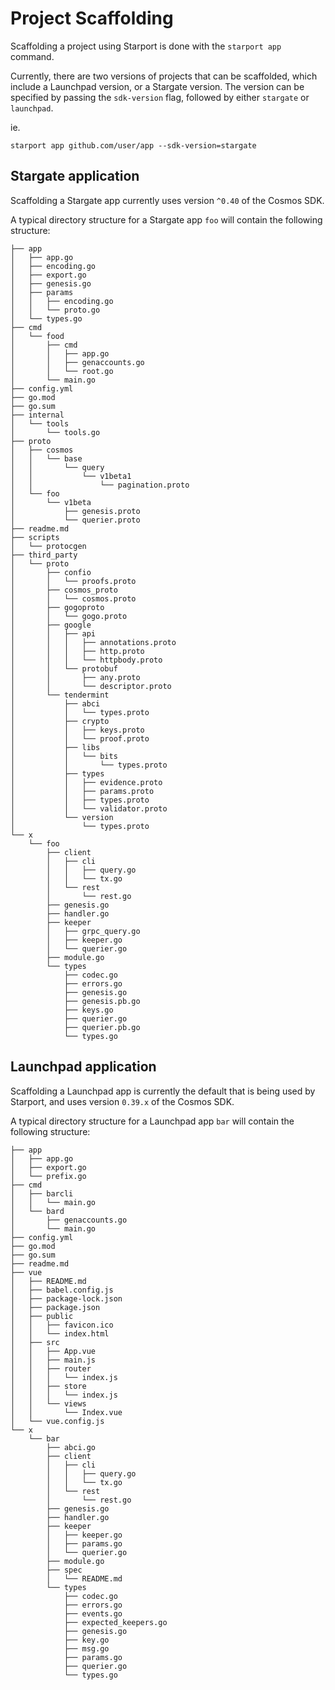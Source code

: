 # Project Scaffolding

Scaffolding a project using Starport is done with the `starport app` command.

Currently, there are two versions of projects that can be scaffolded, which include a Launchpad version, or a Stargate version. The version can be specified by passing the `sdk-version` flag, followed by either `stargate` or `launchpad`.

ie.
```
starport app github.com/user/app --sdk-version=stargate
```

## Stargate application

Scaffolding a Stargate app currently uses version `^0.40` of the Cosmos SDK.

A typical directory structure for a Stargate app `foo` will contain the following structure:

```
├── app
│   ├── app.go
│   ├── encoding.go
│   ├── export.go
│   ├── genesis.go
│   ├── params
│   │   ├── encoding.go
│   │   └── proto.go
│   └── types.go
├── cmd
│   └── food
│       ├── cmd
│       │   ├── app.go
│       │   ├── genaccounts.go
│       │   └── root.go
│       └── main.go
├── config.yml
├── go.mod
├── go.sum
├── internal
│   └── tools
│       └── tools.go
├── proto
│   ├── cosmos
│   │   └── base
│   │       └── query
│   │           └── v1beta1
│   │               └── pagination.proto
│   └── foo
│       └── v1beta
│           ├── genesis.proto
│           └── querier.proto
├── readme.md
├── scripts
│   └── protocgen
├── third_party
│   └── proto
│       ├── confio
│       │   └── proofs.proto
│       ├── cosmos_proto
│       │   └── cosmos.proto
│       ├── gogoproto
│       │   └── gogo.proto
│       ├── google
│       │   ├── api
│       │   │   ├── annotations.proto
│       │   │   ├── http.proto
│       │   │   └── httpbody.proto
│       │   └── protobuf
│       │       ├── any.proto
│       │       └── descriptor.proto
│       └── tendermint
│           ├── abci
│           │   └── types.proto
│           ├── crypto
│           │   ├── keys.proto
│           │   └── proof.proto
│           ├── libs
│           │   └── bits
│           │       └── types.proto
│           ├── types
│           │   ├── evidence.proto
│           │   ├── params.proto
│           │   ├── types.proto
│           │   └── validator.proto
│           └── version
│               └── types.proto
└── x
    └── foo
        ├── client
        │   ├── cli
        │   │   ├── query.go
        │   │   └── tx.go
        │   └── rest
        │       └── rest.go
        ├── genesis.go
        ├── handler.go
        ├── keeper
        │   ├── grpc_query.go
        │   ├── keeper.go
        │   └── querier.go
        ├── module.go
        └── types
            ├── codec.go
            ├── errors.go
            ├── genesis.go
            ├── genesis.pb.go
            ├── keys.go
            ├── querier.go
            ├── querier.pb.go
            └── types.go
```

## Launchpad application

Scaffolding a Launchpad app is currently the default that is being used by Starport, and uses version `0.39.x` of the Cosmos SDK.

A typical directory structure for a Launchpad app `bar` will contain the following structure:

```
├── app
│   ├── app.go
│   ├── export.go
│   └── prefix.go
├── cmd
│   ├── barcli
│   │   └── main.go
│   └── bard
│       ├── genaccounts.go
│       └── main.go
├── config.yml
├── go.mod
├── go.sum
├── readme.md
├── vue
│   ├── README.md
│   ├── babel.config.js
│   ├── package-lock.json
│   ├── package.json
│   ├── public
│   │   ├── favicon.ico
│   │   └── index.html
│   ├── src
│   │   ├── App.vue
│   │   ├── main.js
│   │   ├── router
│   │   │   └── index.js
│   │   ├── store
│   │   │   └── index.js
│   │   └── views
│   │       └── Index.vue
│   └── vue.config.js
└── x
    └── bar
        ├── abci.go
        ├── client
        │   ├── cli
        │   │   ├── query.go
        │   │   └── tx.go
        │   └── rest
        │       └── rest.go
        ├── genesis.go
        ├── handler.go
        ├── keeper
        │   ├── keeper.go
        │   ├── params.go
        │   └── querier.go
        ├── module.go
        ├── spec
        │   └── README.md
        └── types
            ├── codec.go
            ├── errors.go
            ├── events.go
            ├── expected_keepers.go
            ├── genesis.go
            ├── key.go
            ├── msg.go
            ├── params.go
            ├── querier.go
            └── types.go
```
